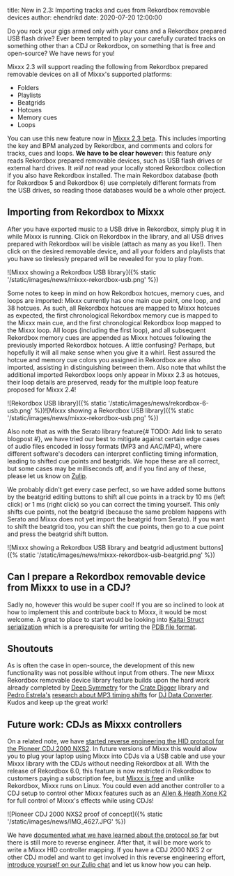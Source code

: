 title: New in 2.3: Importing tracks and cues from Rekordbox removable devices
author: ehendrikd
date: 2020-07-20 12:00:00

Do you rock your gigs armed only with your cans and a Rekordbox prepared USB flash drive? Ever been tempted to play your carefully curated tracks on something other than a CDJ or Rekordbox, on something that is free and open-source? We have news for you!

Mixxx 2.3 will support reading the following from Rekordbox prepared removable devices on all of Mixxx's supported platforms:

* Folders
* Playlists
* Beatgrids
* Hotcues
* Memory cues
* Loops

You can use this new feature now in [Mixxx 2.3 beta](/download/#unstable). This includes importing the key and BPM analyzed by Rekordbox, and comments and colors for tracks, cues and loops. **We have to be clear however:** this feature *only* reads Rekordbox prepared removable devices, such as USB flash drives or external hard drives. It *will not* read your locally stored Rekordbox collection if you also have Rekordbox installed. The main Rekordbox database (both for Rekordbox 5 and Rekordbox 6) use completely different formats from the USB drives, so reading those databases would be a whole other project.

## Importing from Rekordbox to Mixxx

After you have exported music to a USB drive in Rekordbox, simply plug it in while Mixxx is running. Click on Rekordbox in the library, and all USB drives prepared with Rekordbox will be visible (attach as many as you like!). Then click on the desired removable device, and all your folders and playlists that you have so tirelessly prepared will be revealed for you to play from.

![Mixxx showing a Rekordbox USB library]({% static '/static/images/news/mixxx-rekordbox-usb.png' %})

Some notes to keep in mind on how Rekordbox hotcues, memory cues, and loops are imported: Mixxx currently has one main cue point, one loop, and 38 hotcues. As such, all Rekordbox hotcues are mapped to Mixxx hotcues as expected, the first chronological Rekordbox memory cue is mapped to the Mixxx main cue, and the first chronological Rekordbox loop mapped to the Mixxx loop. All loops (including the first loop), and all subsequent Rekordbox memory cues are appended as Mixxx hotcues following the previously imported Rekordbox hotcues. A little confusing? Perhaps, but hopefully it will all make sense when you give it a whirl. Rest assured the hotcue and memory cue colors you assigned in Rekordbox are also imported, assisting in distinguishing between them. Also note that whilst the additional imported Rekordbox loops only appear in Mixxx 2.3 as hotcues, their loop details are preserved, ready for the multiple loop feature proposed for Mixxx 2.4!

![Rekordbox USB library]({% static '/static/images/news/rekordbox-6-usb.png' %})![Mixxx showing a Rekordbox USB library]({% static '/static/images/news/mixxx-rekordbox-usb.png' %})

Also note that as with the Serato library feature{# TODO: Add link to serato blogpost #}, we have tried our best to mitigate against certain edge cases of audio files encoded in lossy formats (MP3 and AAC/MP4), where different software's decoders can interpret conflicting timing information, leading to shifted cue points and beatgrids. We hope these are all correct, but some cases may be milliseconds off, and if you find any of these, please let us know on [Zulip](https://mixxx.zulipchat.com).

We probably didn't get every case perfect, so we have added some buttons by the beatgrid editing buttons to shift all cue points in a track by 10 ms (left click) or 1 ms (right click) so you can correct the timing yourself. This only shifts cue points, not the beatgrid (because the same problem happens with Serato and Mixxx does not yet import the beatgrid from Serato). If you want to shift the beatgrid too, you can shift the cue points, then go to a cue point and press the beatgrid shift button.

![Mixxx showing a Rekordbox USB library and beatgrid adjustment buttons]({% static '/static/images/news/mixxx-rekordbox-usb-beatgrid.png' %})

## Can I prepare a Rekordbox removable device from Mixxx to use in a CDJ?

Sadly no, however this would be super cool! If you are so inclined to look at how to implement this and contribute back to Mixxx, it would be most welcome. A great to place to start would be looking into [Kaitai Struct serialization](https://doc.kaitai.io/faq.html#writing) which is a prerequisite for writing the [PDB file format](https://github.com/Deep-Symmetry/crate-digger/blob/master/src/main/kaitai/rekordbox_pdb.ksy).

## Shoutouts

As is often the case in open-source, the development of this new functionality was not possible without input from others. The new Mixxx Rekordbox removable device library feature builds upon the hard work already completed by [Deep Symmetry](https://github.com/Deep-Symmetry) for the [Crate Digger](https://github.com/Deep-Symmetry/crate-digger) library and [Pedro Estrela's](https://github.com/pestrela) [research about MP3 timing shifts](https://github.com/digital-dj-tools/dj-data-converter/issues/3) for [DJ Data Converter](https://github.com/digital-dj-tools/dj-data-converter). Kudos and keep up the great work!

## Future work: CDJs as Mixxx controllers

On a related note, we have [started reverse engineering the HID protocol for the Pioneer CDJ 2000 NXS2](https://mixxx.zulipchat.com/#narrow/stream/113295-controller-mapping/topic/Pioneer.20CDJ-2000NXS2). In future versions of Mixxx this would allow you to plug your laptop using Mixxx into CDJs via a USB cable and use your Mixxx library with the CDJs without needing Rekordbox at all. With the release of Rekordbox 6.0, this feature is now restricted in Rekordbox to customers paying a subscription fee, but [Mixxx is free](/news/2020-05-22-you-dont-need-to-pay-for-mixxx) and unlike Rekordbox, Mixxx runs on Linux. You could even add another controller to a CDJ setup to control other Mixxx features such as an [Allen & Heath Xone K2](https://github.com/mixxxdj/mixxx/wiki/Allen-&-Heath-Xone-K2-K1) for full control of Mixxx's effects while using CDJs!

![Pioneer CDJ 2000 NXS2 proof of concept]({% static '/static/images/news/IMG_4627.JPG' %})

We have [documented what we have learned about the protocol so far](https://mixb.me/CDJHidProtocol/hid-analysis/startup.html) but there is still more to reverse engineer. After that, it will be more work to write a Mixxx HID controller mapping. If you have a CDJ 2000 NXS 2 or other CDJ model and want to get involved in this reverse engineering effort, [introduce yourself on our Zulip chat](https://mixxx.zulipchat.com/#narrow/stream/109123-introduce-yourself) and let us know how you can help.
